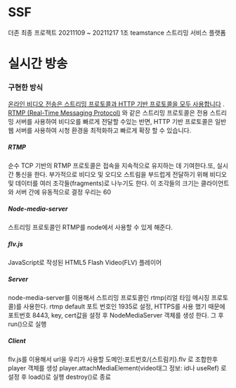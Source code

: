# SSF
더존 최종 프로젝트
20211109 ~ 20211217
1조 teamstance
스트리밍 서비스 플랫폼

# 실시간 방송
### 구현한 방식

[온라인 비디오 전송은 스트리밍 프로토콜과 HTTP 기반 프로토콜을 모두 사용합니다](https://www.streamingmedia.com/Articles/ReadArticle.aspx?ArticleID=84496) . [RTMP (Real-Time Messaging Protocol)](https://www.wowza.com/blog/rtmp-streaming-real-time-messaging-protocol) 와 같은 스트리밍 프로토콜은 전용 스트리밍 서버를 사용하여 비디오를 빠르게 전달할 수있는 반면, HTTP 기반 프로토콜은 일반 웹 서버를 사용하여 시청 환경을 최적화하고 빠르게 확장 할 수 있습니다.

##### RTMP

순수 TCP 기반의 RTMP 프로토콜은 접속을 지속적으로 유지하는 데 기여한다.또, 실시간 통신을 한다. 부가적으로 비디오 및 오디오 스트림을 부드럽게 전달하기 위해 비디오 및 데이터를 여러 조각들(fragments)로 나누기도 한다. 이 조각들의 크기는 클라이언트와 서버 간에 유동적으로 결정 우리는 60

##### Node-media-server

스트리밍 프로토콜인 RTMP를 node에서 사용할 수 있게 해준다.

##### flv.js

JavaScript로 작성된 HTML5 Flash Video(FLV) 플레이어

##### Server

node-media-server를 이용해서 스트리밍 프로토콜인 rtmp(리얼 타임 메시징 프로토콜)를 사용한다.
rtmp default 포트 번호인 1935로 설정, HTTPS를 사용 했기 때문에 포트번호 8443, key, cert값을 설정 후 
NodeMediaServer 객체를 생성 한다. 그 후 run()으로 실행

##### Client

flv.js를 이용해서 
url을 우리가 사용할 도메인:포트번호/{스트림키}.flv 로 조합한후 player 객체를 생성
player.attachMediaElement(video태그 정보: id나 useRef) 로 설정 후
load()로 실행 destroy()로 종료
